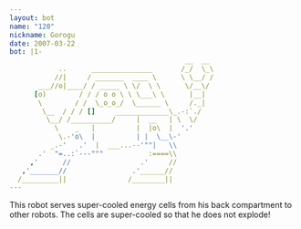 ```yaml
---
layout: bot
name: "120"
nickname: Gorogu
date: 2007-03-22
bot: |1-                  
                                           __  __ 
            ..      _______________       /_/  \_\
           //|     / _______  ____ \      \ \__/ /
       ___//o|____/ / _____ \ \/  \ \      \/__\/ 
      [o)        / / / o o \ \ \___\ \      |__|  
       \        / /  \_o_o_/  \______ \     /._|  
        \__  / / / []     _____________\_.-:`./   
         \__/ /__________/     |  __   | \  \/    
           \    _   |          |  |o\  |  '.'     
            \.-'o\  |          | |  \__\-'        
          _.-'   .'  |  ___...--'""|   \\         
       .'  "=..:`---"""           :====\\         
     ,'      //                 .'     //         
   ,'_______//                .'______//          
  /_________||               /________||          
---
```

This robot serves super-cooled energy cells from his back compartment to other robots.  The cells are super-cooled so that he does not explode!
